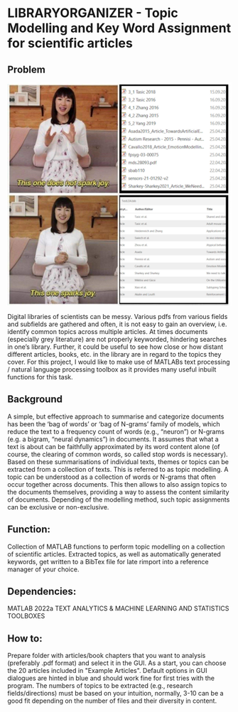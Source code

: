 # LIBRARYORGANIZER - Topic Modelling and Key Word Assignment for scientific articles

## Problem
<img src="https://github.com/syntheticdinosaur/Library-Organizer/blob/master/docs/images/MarieKondoArticleOrga.jpg" alt="This image shows a Mary Kondo Meme" width="600">

Digital libraries of scientists can be messy. Various pdfs from various fields and subfields are gathered
and often, it is not easy to gain an overview, i.e. identify common topics across multiple articles. At
times documents (especially grey literature) are not properly keyworded, hindering searches in one’s
library. Further, it could be useful to see how close or how distant different articles, books, etc. in the
library are in regard to the topics they cover.
For this project, I would like to make use of MATLABs text processing / natural language processing
toolbox as it provides many useful inbuilt functions for this task.

## Background
A simple, but effective approach to summarise and categorize documents has been the ‘bag of
words’ or ‘bag of N-grams’ family of models, which reduce the text to a frequency count of words
(e.g., “neuron”) or N-grams (e.g. a bigram, “neural dynamics”) in documents. It assumes that what a
text is about can be faithfully approximated by its word content alone (of course, the clearing of
common words, so called stop words is necessary).
Based on these summarisations of individual texts, themes or topics can be extracted from a
collection of texts. This is referred to as topic modelling. A topic can be understood as a collection of
words or N-grams that often occur together across documents. This then allows to also assign topics
to the documents themselves, providing a way to assess the content similarity of documents.
Depending of the modelling method, such topic assignments can be exclusive or non-exclusive.

## Function:
Collection of MATLAB functions to perform topic modelling on a collection of scientific articles.
Extracted topics, as well as automatically generated keywords, get written to a BibTex file for late rimport into a reference manager of your choice.

## Dependencies:
MATLAB 2022a
TEXT ANALYTICS & MACHINE LEARNING AND STATISTICS TOOLBOXES

## How to:
Prepare folder with articles/book chapters that you want to analysis (preferably .pdf format) and select it in the GUI.
As a start, you can choose the 20 articles included in "Example Articles".
Default options in GUI dialogues are hinted in blue and should work fine for first tries with the program.
The numbers of topics to be extracted (e.g., research fields/directions) must be based on your intuition, normally, 3-10 can be a good fit depending on the number of files and their diversity in content.

